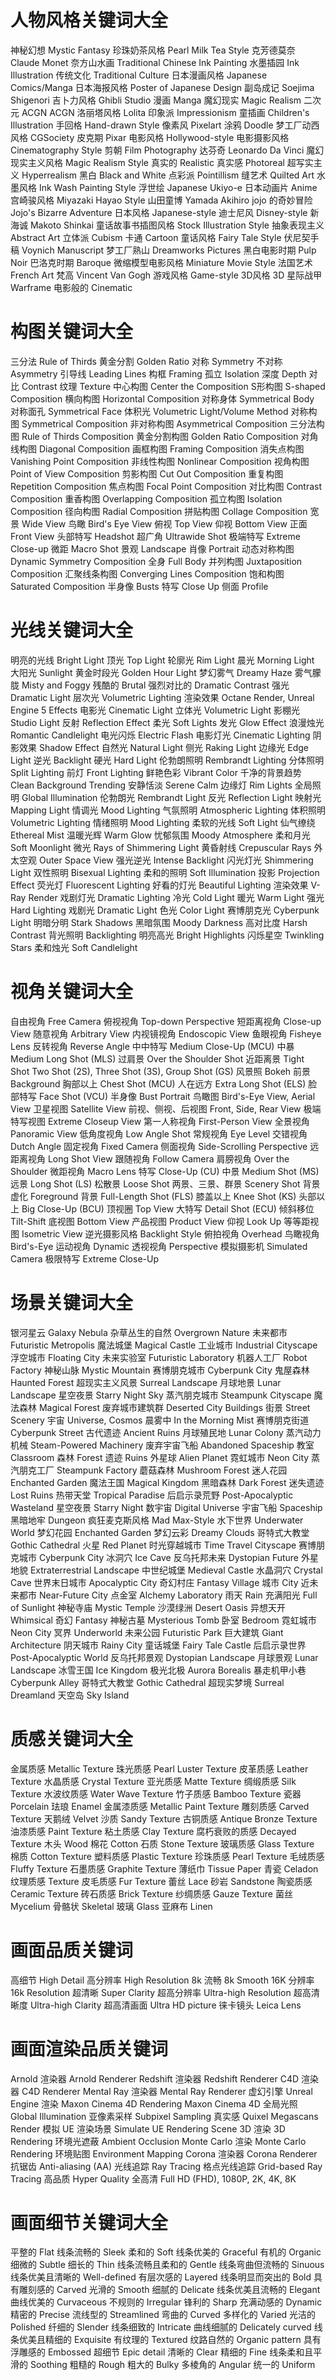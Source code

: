 
# 人物风格关键词大全	
神秘幻想	Mystic Fantasy
珍珠奶茶风格	Pearl Milk Tea Style
克芳德莫奈	Claude Monet
奈方山水画	Traditional Chinese Ink Painting
水墨插园	Ink Illustration
传统文化	Traditional Culture
日本漫画风格	Japanese Comics/Manga
日本海报风格	Poster of Japanese Design
副岛成记	Soejima Shigenori
吉卜力风格	Ghibli Studio
漫画	Manga
魔幻现实	Magic Realism
二次元 ACGN	ACGN
洛丽塔风格	Lolita
印象派	Impressionism
童插画	Children's Illustration
手回格	Hand-drawn Style
像素风	Pixelart
涂鸦	Doodle
梦工厂动西风格	CGSociety
皮克期	Pixar
电影风格	Hollywood-style
电影摄影风格	Cinematography Style
剪朝	Film Photography
达芬奇	Leonardo Da Vinci
魔幻现实主义风格	Magic Realism Style
真实的	Realistic
真实感	Photoreal
超写实主义	Hyperrealism
黑白	Black and White
点彩派	Pointillism
缝艺术	Quilted Art
水墨风格	Ink Wash Painting Style
浮世绘	Japanese Ukiyo-e
日本动画片	Anime
宫崎骏风格	Miyazaki Hayao Style
山田童博	Yamada Akihiro
jojo 的奇妙冒险	Jojo's Bizarre Adventure
日本风格	Japanese-style
迪士尼风	Disney-style
新海诚	Makoto Shinkai
童话故事书插图风格	Stock Illustration Style
抽象表现主义	Abstract Art
立体派	Cubism
卡通	Cartoon
童话风格	Fairy Tale Style
伏尼契手稿	Voynich Manuscript
梦工厂熟山	Dreamworks Pictures
黑白电影时期	Pulp Noir
巴洛克时期	Baroque
微缩模型电影风格	Miniature Movie Style
法国艺术	French Art
梵高	Vincent Van Gogh
游戏风格	Game-style
3D风格	3D
星际战甲	Warframe
电影般的	Cinematic
	
	
# 构图关键词大全	
三分法	Rule of Thirds
黄金分割	Golden Ratio
对称	Symmetry
不对称	Asymmetry
引导线	Leading Lines
构框	Framing
孤立	Isolation
深度	Depth
对比	Contrast
纹理	Texture
中心构图	Center the Composition
S形构图	S-shaped Composition
横向构图	Horizontal Composition
对称身体	Symmetrical Body
对称面孔	Symmetrical Face
体积光	Volumetric Light/Volume Method
对称构图	Symmetrical Composition
非对称构图	Asymmetrical Composition
三分法构图	Rule of Thirds Composition
黄金分割构图	Golden Ratio Composition
对角线构图	Diagonal Composition
画框构图	Framing Composition
消失点构图	Vanishing Point Composition
非线性构图	Nonlinear Composition
视角构图	Point of View Composition
剪影构图	Cut Out Composition
重复构图	Repetition Composition
焦点构图	Focal Point Composition
对比构图	Contrast Composition
重香构图	Overlapping Composition
孤立构图	Isolation Composition
径向构图	Radial Composition
拼贴构图	Collage Composition
宽景	Wide View
鸟瞰	Bird's Eye View
俯视	Top View
仰视	Bottom View
正面	Front View
头部特写	Headshot
超广角	Ultrawide Shot
极端特写	Extreme Close-up
微距	Macro Shot
景观	Landscape
肖像	Portrait
动态对称构图	Dynamic Symmetry Composition
全身	Full Body
并列构图	Juxtaposition Composition
汇聚线条构图	Converging Lines Composition
饱和构图	Saturated Composition
半身像	Busts
特写	Close Up
侧面	Profile
	
	
	
# 光线关键词大全	
明亮的光线	Bright Light
顶光	Top Light
轮廓光	Rim Light
晨光	Morning Light
大阳光	Sunlight
黄金时段光	Golden Hour Light
梦幻雾气	Dreamy Haze
雾气朦胧	Misty and Foggy
残酷的	Brutal
强烈对比的	Dramatic Contrast
强光	Dramatic Light
层次光	Volumetric Lighting
渲染效果	Octane Render, Unreal Engine 5 Effects
电影光	Cinematic Light
立体光	Volumetric Light
影棚光	Studio Light
反射	Reflection Effect
柔光	Soft Lights
发光	Glow Effect
浪漫烛光	Romantic Candlelight
电光闪烁	Electric Flash
电影灯光	Cinematic Lighting
阴影效果	Shadow Effect
自然光	Natural Light
侧光	Raking Light
边缘光	Edge Light
逆光	Backlight
硬光	Hard Light
伦勃朗照明	Rembrandt Lighting
分体照明	Split Lighting
前灯	Front Lighting
鲜艳色彩	Vibrant Color
千净的背景趋势	Clean Background Trending
安静恬淡	Serene Calm
边缘灯	Rim Lights
全局照明	Global Illumination
伦勃朗光	Rembrandt Light
反光	Reflection Light
映射光	Mapping Light
情调光	Mood Lighting
气氛照明	Atmospheric Lighting
体积照明	Volumetric Lighting
情绪照明	Mood Lighting
柔软的光线	Soft Light
仙气缭绕	Ethereal Mist
温暖光辉	Warm Glow
忧郁氛围	Moody Atmosphere
柔和月光	Soft Moonlight
微光	Rays of Shimmering Light
黄昏射线	Crepuscular Rays
外太空观	Outer Space View
强光逆光	Intense Backlight
闪光灯光	Shimmering Light
双性照明	Bisexual Lighting
柔和的照明	Soft Illumination
投影	Projection Effect
荧光灯	Fluorescent Lighting
好看的灯光	Beautiful Lighting
渲染效果	V-Ray Render
戏剧灯光	Dramatic Lighting
冷光	Cold Light
暖光	Warm Light
强光	Hard Lighting
戏剧光	Dramatic Light
色光	Color Light
赛博朋克光	Cyberpunk Light
明暗分明	Stark Shadows
黑暗氛围	Moody Darkness
高对比度	Harsh Contrast
背光照明	Backlighting
明亮高光	Bright Highlights
闪烁星空	Twinkling Stars
柔和烛光	Soft Candlelight
	
	
	
	
# 视角关键词大全	
自由视角	Free Camera
俯视视角	Top-down Perspective
短距离视角	Close-up View
随意视角	Arbitrary View
内视镜视角	Endoscopic View
鱼眼视角	Fisheye Lens
反转视角	Reverse Angle
中中特写	Medium Close-Up (MCU)
中暴	Medium Long Shot (MLS)
过肩景	Over the Shoulder Shot
近距离景	Tight Shot
Two Shot (2S), Three Shot (3S),	
Group Shot (GS)	
风景照	Bokeh
前景	Background
胸部以上	Chest Shot (MCU)
人在远方	Extra Long Shot (ELS)
脸部特写	Face Shot (VCU)
半身像	Bust Portrait
鸟瞰图	Bird's-Eye View, Aerial View
卫星视图	Satellite View
前视、侧视、后视图	Front, Side, Rear View
极端特写视图	Extreme Closeup View
第一人称视角	First-Person View
全景视角	Panoramic View
低角度视角	Low Angle Shot
常规视角	Eye Level
交错视角	Dutch Angle
固定视角	Fixed Camera
侧面视角	Side-Scrolling Perspective
远距离视角	Long Shot View
跟随视角	Follow Camera
肩膀视角	Over the Shoulder
微距视角	Macro Lens
特写	Close-Up (CU)
中景	Medium Shot (MS)
远景	Long Shot (LS)
松散景	Loose Shot
两景、三景、群景	Scenery Shot
背景虚化	Foreground
背景	Full-Length Shot (FLS)
膝盖以上	Knee Shot (KS)
头部以上	Big Close-Up (BCU)
顶视圈	Top View
大特写	Detail Shot (ECU)
倾斜移位	Tilt-Shift
底视图	Bottom View
产品视图	Product View
仰视	Look Up
等等距视图	Isometric View
逆光摄影风格	Backlight Style
俯拍视角	Overhead
鸟瞰视角	Bird's-Eye
运动视角	Dynamic
透视视角	Perspective
模拟摄影机	Simulated Camera
极限特写	Extreme Close-Up
	
	
	
# 场景关键词大全	
银河星云	Galaxy Nebula
杂草丛生的自然	Overgrown Nature
未来都市	Futuristic Metropolis
魔法城堡	Magical Castle
工业城市	Industrial Cityscape
浮空城市	Floating City
未来实验室	Futuristic Laboratory
机器人工厂	Robot Factory
神秘山脉	Mystic Mountain
赛博朋克城市	Cyberpunk City
鬼屋森林	Haunted Forest
超现实主义风景	Surreal Landscape
月球地景	Lunar Landscape
星空夜景	Starry Night Sky
蒸汽朋克城市	Steampunk Cityscape
魔法森林	Magical Forest
废弃城市建筑群	Deserted City Buildings
街景	Street Scenery
宇宙	Universe, Cosmos
晨雾中	In the Morning Mist
赛博朋克街道	Cyberpunk Street
古代遗迹	Ancient Ruins
月球殖民地	Lunar Colony
蒸汽动力机械	Steam-Powered Machinery
废弃宇宙飞船	Abandoned Spaceship
教室	Classroom
森林	Forest
遗迹	Ruins
外星球	Alien Planet
霓虹城市	Neon City
蒸汽朋克工厂	Steampunk Factory
蘑菇森林	Mushroom Forest
迷人花园	Enchanted Garden
魔法王国	Magical Kingdom
黑暗森林	Dark Forest
迷失遗迹	Lost Ruins
热带天堂	Tropical Paradise
后启示录荒野	Post-Apocalyptic Wasteland
星空夜景	Starry Night
数宇宙	Digital Universe
宇宙飞船	Spaceship
黑暗地牢	Dungeon
疯狂麦克斯风格	Mad Max-Style
水下世界	Underwater World
梦幻花园	Enchanted Garden
梦幻云彩	Dreamy Clouds
哥特式大教堂	Gothic Cathedral
火星	Red Planet
时光穿越城市	Time Travel Cityscape
赛博朋克城市	Cyberpunk City
冰洞穴	Ice Cave
反乌托邦未来	Dystopian Future
外星地貌	Extraterrestrial Landscape
中世纪城堡	Medieval Castle
水晶洞穴	Crystal Cave
世界末日城市	Apocalyptic City
奇幻村庄	Fantasy Village
城市	City
近未来都市	Near-Future City
点金室	Alchemy Laboratory
雨天	Rain
充满阳光	Full of Sunlight
神秘寺庙	Mystic Temple
沙漠绿洲	Desert Oasis
异想天开	Whimsical
奇幻	Fantasy
神秘古墓	Mysterious Tomb
卧室	Bedroom
霓虹城市	Neon City
冥界	Underworld
未来公园	Futuristic Park
巨大建筑	Giant Architecture
阴天城市	Rainy City
童话城堡	Fairy Tale Castle
后启示录世界	Post-Apocalyptic World
反乌托邦景观	Dystopian Landscape
月球景观	Lunar Landscape
冰雪王国	Ice Kingdom
极光北极	Aurora Borealis
暴走机甲小巷	Cyberpunk Alley
哥特式大教堂	Gothic Cathedral
超现实梦境	Surreal Dreamland
天空岛	Sky Island
	
	
	
# 质感关键词大全	
金属质感	Metallic Texture
珠光质感	Pearl Luster Texture
皮革质感	Leather Texture
水晶质感	Crystal Texture
亚光质感	Matte Texture
绸缎质感	Silk Texture
水波纹质感	Water Wave Texture
竹子质感	Bamboo Texture
瓷器	Porcelain
珐琅	Enamel
金属漆质感	Metallic Paint Texture
雕刻质感	Carved Texture
天鹅绒	Velvet
沙质	Sandy Texture
古铜质感	Antique Bronze Texture
油漆质感	Paint Texture
粘土质感	Clay Texture
腐朽衰败的质感	Decayed Texture
木头	Wood
棉花	Cotton
石质	Stone Texture
玻璃质感	Glass Texture
棉质	Cotton Texture
塑料质感	Plastic Texture
珍珠质感	Pearl Texture
毛绒质感	Fluffy Texture
石墨质感	Graphite Texture
薄纸巾	Tissue Paper
青瓷	Celadon
纹理质感	Texture
皮毛质感	Fur Texture
蕾丝	Lace
砂岩	Sandstone
陶瓷质感	Ceramic Texture
砖石质感	Brick Texture
纱绸质感	Gauze Texture
菌丝	Mycelium
骨骼状	Skeletal
玻璃	Glass
亚麻布	Linen
	
	
	
# 画面品质关键词	
高细节	High Detail
高分辨率	High Resolution
8k 流畅	8k Smooth
16K 分辨率	16k Resolution
超清晰	Super Clarity
超高分辨率	Ultra-high Resolution
超高清晰度	Ultra-high Clarity
超高清画面	Ultra HD picture
徕卡镜头	Leica Lens
	
	
	
	
# 画面渲染品质关键词	
Arnold 渲染器	Arnold Renderer
Redshift 渲染器	Redshift Renderer
C4D 渲染器	C4D Renderer
Mental Ray 渲染器	Mental Ray Renderer
虚幻引擎	Unreal Engine
渲染 Maxon Cinema 4D	Rendering Maxon Cinema 4D
全局光照	Global Illumination
亚像素采样	Subpixel Sampling
真实感	Quixel Megascans Render
模拟 UE 渲染场景	Simulate UE Rendering Scene
3D 渲染	3D Rendering
环境光遮蔽	Ambient Occlusion
Monte Carlo 渲染	Monte Carlo Rendering
环境贴图	Environment Mapping
Corona 渲染器	Corona Renderer
抗锯齿	Anti-aliasing (AA)
光线追踪	Ray Tracing
格点光线追踪	Grid-based Ray Tracing
高品质	Hyper Quality
全高清	Full HD (FHD), 1080P, 2K, 4K, 8K
	
	
	
# 画面细节关键词大全	
平整的	Flat
线条流畅的	Sleek
柔和的	Soft
线条优美的	Graceful
有机的	Organic
细微的	Subtle
细长的	Thin
线条流畅且柔和的	Gentle
线条弯曲但流畅的	Sinuous
线条优美且清晰的	Well-defined
有层次感的	Layered
线条明显而突出的	Bold
具有雕刻感的	Carved
光滑的	Smooth
细腻的	Delicate
线条优美且流畅的	Elegant
曲线优美的	Curvaceous
不规则的	Irregular
锋利的	Sharp
充满动感的	Dynamic
精密的	Precise
流线型的	Streamlined
弯曲的	Curved
多样化的	Varied
光洁的	Polished
纤细的	Slender
线条细致的	Intricate
曲线细腻的	Delicately curved
线条优美且精细的	Exquisite
有纹理的	Textured
纹路自然的	Organic pattern
具有浮雕感的	Embossed
超细节	Epic detail
清晰的	Clear
精细的	Fine
线条柔和且平滑的	Soothing
粗糙的	Rough
粗大的	Bulky
多棱角的	Angular
统一的	Uniform